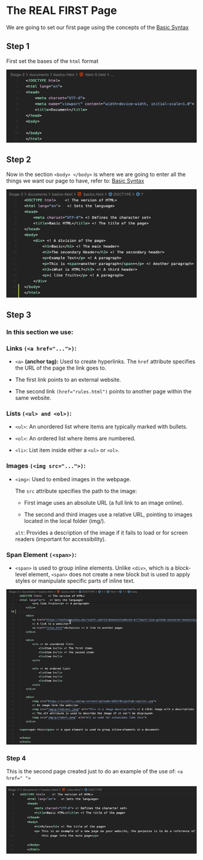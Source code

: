 # The REAL FIRST Page

We are going to set our first page using the concepts of the [Basic Syntax](/Stage-2/Basic-Syntax-in-HTML.md)

## Step 1
First set the bases of the `html` format

<img src="/Stage-2/Resources/Step-1.png">

## Step 2
Now in the section `<body> </body>` is where we are going to enter all the things we want our page to have, refer to: [Basic Syntax](/Stage-2/Basic-Syntax-in-HTML.md)

<img src="/Stage-2/Resources/Step-2.png">

## Step 3

### In this section we use:

### Links `(<a href="...">)`:

- `<a>` **(anchor tag):** Used to create hyperlinks. The `href` attribute specifies the URL of the page the link goes to.

- The first link points to an external website.

- The second link `(href="rules.html")` points to another page within the same website.

### Lists `(<ul> and <ol>)`:

- `<ul>`: An unordered list where items are typically marked with bullets.

- `<ol>`: An ordered list where items are numbered.

- `<li>`: List item inside either a `<ul>` or `<ol>`.

### Images `(<img src="...">)`:

-  `<img>`: Used to embed images in the webpage.

    The `src` attribute specifies the path to the image:

    - First image uses an absolute URL (a full link to an image online).

    - The second and third images use a relative URL, pointing to images located in the local folder (img/).

    `alt`: Provides a description of the image if it fails to load or for screen readers (important for accessibility).

### Span Element `(<span>)`:

- `<span>` is used to group inline elements. Unlike `<div>`, which is a block-level element, `<span>` does not create a new block but is used to apply styles or manipulate specific parts of inline text.

<img src ="/Stage-2/Resources/Step-3.png">


### Step 4

This is the second page created just to do an example of the use of: `<a href=" ">`

<img src="/Stage-2/Resources/rules.png">